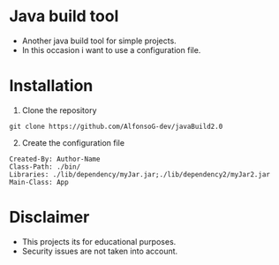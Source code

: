 # Java build tool
- Another java build tool for simple projects.
- In this occasion i want to use a configuration file.

# Installation
1. Clone the repository
```shell
git clone https://github.com/AlfonsoG-dev/javaBuild2.0
```
2. Create the configuration file
```shell
Created-By: Author-Name
Class-Path: ./bin/
Libraries: ./lib/dependency/myJar.jar;./lib/dependency2/myJar2.jar
Main-Class: App
```

# Disclaimer
- This projects its for educational purposes.
- Security issues are not taken into account.
